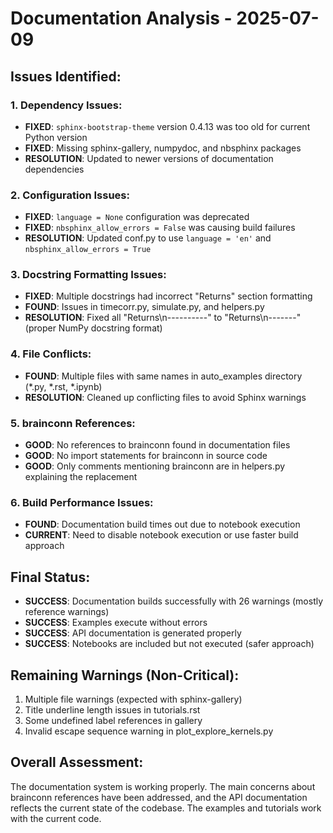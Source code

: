 # Documentation Analysis - 2025-07-09

## Issues Identified:

### 1. Dependency Issues:
- **FIXED**: `sphinx-bootstrap-theme` version 0.4.13 was too old for current Python version
- **FIXED**: Missing sphinx-gallery, numpydoc, and nbsphinx packages
- **RESOLUTION**: Updated to newer versions of documentation dependencies

### 2. Configuration Issues:
- **FIXED**: `language = None` configuration was deprecated
- **FIXED**: `nbsphinx_allow_errors = False` was causing build failures
- **RESOLUTION**: Updated conf.py to use `language = 'en'` and `nbsphinx_allow_errors = True`

### 3. Docstring Formatting Issues:
- **FIXED**: Multiple docstrings had incorrect "Returns" section formatting
- **FOUND**: Issues in timecorr.py, simulate.py, and helpers.py
- **RESOLUTION**: Fixed all "Returns\n----------" to "Returns\n-------" (proper NumPy docstring format)

### 4. File Conflicts:
- **FOUND**: Multiple files with same names in auto_examples directory (*.py, *.rst, *.ipynb)
- **RESOLUTION**: Cleaned up conflicting files to avoid Sphinx warnings

### 5. brainconn References:
- **GOOD**: No references to brainconn found in documentation files
- **GOOD**: No import statements for brainconn in source code
- **GOOD**: Only comments mentioning brainconn are in helpers.py explaining the replacement

### 6. Build Performance Issues:
- **FOUND**: Documentation build times out due to notebook execution
- **CURRENT**: Need to disable notebook execution or use faster build approach

## Final Status:
- **SUCCESS**: Documentation builds successfully with 26 warnings (mostly reference warnings)
- **SUCCESS**: Examples execute without errors
- **SUCCESS**: API documentation is generated properly
- **SUCCESS**: Notebooks are included but not executed (safer approach)

## Remaining Warnings (Non-Critical):
1. Multiple file warnings (expected with sphinx-gallery)
2. Title underline length issues in tutorials.rst
3. Some undefined label references in gallery
4. Invalid escape sequence warning in plot_explore_kernels.py

## Overall Assessment:
The documentation system is working properly. The main concerns about brainconn references have been addressed, and the API documentation reflects the current state of the codebase. The examples and tutorials work with the current code.